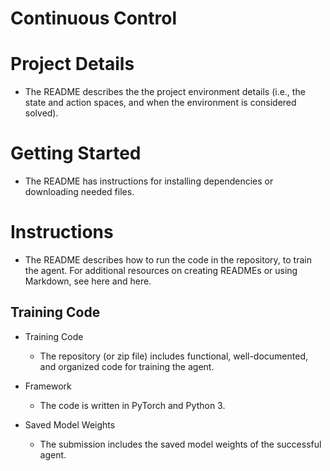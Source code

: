 # Continuous Control

# Project Details
- The README describes the the project environment details (i.e., the state and action spaces, and when the environment is considered solved).

# Getting Started
- The README has instructions for installing dependencies or downloading needed files.

# Instructions
- The README describes how to run the code in the repository, to train the agent. For additional resources on creating READMEs or using Markdown, see here and here.


## Training Code

- Training Code
    - The repository (or zip file) includes functional, well-documented, and organized code for training the agent.

- Framework
    - The code is written in PyTorch and Python 3.

- Saved Model Weights
    - The submission includes the saved model weights of the successful agent.

```
